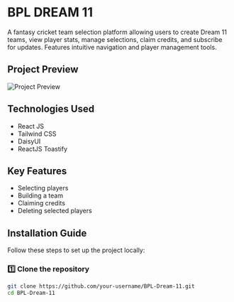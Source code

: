 # BPL DREAM 11

A fantasy cricket team selection platform allowing users to create Dream 11 teams, view player stats, manage selections, claim credits, and subscribe for updates. Features intuitive navigation and player management tools.

## Project Preview

![Project Preview](https://i.ibb.co.com/23jtvhjQ/Screenshot-2025-02-06-at-5-37-36-PM.png)

## Technologies Used

- React JS
- Tailwind CSS
- DaisyUI
- ReactJS Toastify

## Key Features

- Selecting players
- Building a team
- Claiming credits
- Deleting selected players

## Installation Guide

Follow these steps to set up the project locally:

### **1️⃣ Clone the repository**
```bash
git clone https://github.com/your-username/BPL-Dream-11.git
cd BPL-Dream-11
